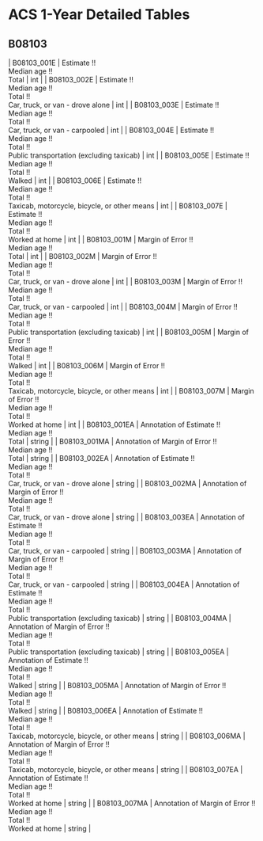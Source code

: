 # ACS 1-Year Detailed Tables

## B08103

| B08103_001E | Estimate !!<br>Median age !!<br>Total | int |
| B08103_002E | Estimate !!<br>Median age !!<br>Total !!<br>Car, truck, or van - drove alone | int |
| B08103_003E | Estimate !!<br>Median age !!<br>Total !!<br>Car, truck, or van - carpooled | int |
| B08103_004E | Estimate !!<br>Median age !!<br>Total !!<br>Public transportation (excluding taxicab) | int |
| B08103_005E | Estimate !!<br>Median age !!<br>Total !!<br>Walked | int |
| B08103_006E | Estimate !!<br>Median age !!<br>Total !!<br>Taxicab, motorcycle, bicycle, or other means | int |
| B08103_007E | Estimate !!<br>Median age !!<br>Total !!<br>Worked at home | int |
| B08103_001M | Margin of Error !!<br>Median age !!<br>Total | int |
| B08103_002M | Margin of Error !!<br>Median age !!<br>Total !!<br>Car, truck, or van - drove alone | int |
| B08103_003M | Margin of Error !!<br>Median age !!<br>Total !!<br>Car, truck, or van - carpooled | int |
| B08103_004M | Margin of Error !!<br>Median age !!<br>Total !!<br>Public transportation (excluding taxicab) | int |
| B08103_005M | Margin of Error !!<br>Median age !!<br>Total !!<br>Walked | int |
| B08103_006M | Margin of Error !!<br>Median age !!<br>Total !!<br>Taxicab, motorcycle, bicycle, or other means | int |
| B08103_007M | Margin of Error !!<br>Median age !!<br>Total !!<br>Worked at home | int |
| B08103_001EA | Annotation of Estimate !!<br>Median age !!<br>Total | string |
| B08103_001MA | Annotation of Margin of Error !!<br>Median age !!<br>Total | string |
| B08103_002EA | Annotation of Estimate !!<br>Median age !!<br>Total !!<br>Car, truck, or van - drove alone | string |
| B08103_002MA | Annotation of Margin of Error !!<br>Median age !!<br>Total !!<br>Car, truck, or van - drove alone | string |
| B08103_003EA | Annotation of Estimate !!<br>Median age !!<br>Total !!<br>Car, truck, or van - carpooled | string |
| B08103_003MA | Annotation of Margin of Error !!<br>Median age !!<br>Total !!<br>Car, truck, or van - carpooled | string |
| B08103_004EA | Annotation of Estimate !!<br>Median age !!<br>Total !!<br>Public transportation (excluding taxicab) | string |
| B08103_004MA | Annotation of Margin of Error !!<br>Median age !!<br>Total !!<br>Public transportation (excluding taxicab) | string |
| B08103_005EA | Annotation of Estimate !!<br>Median age !!<br>Total !!<br>Walked | string |
| B08103_005MA | Annotation of Margin of Error !!<br>Median age !!<br>Total !!<br>Walked | string |
| B08103_006EA | Annotation of Estimate !!<br>Median age !!<br>Total !!<br>Taxicab, motorcycle, bicycle, or other means | string |
| B08103_006MA | Annotation of Margin of Error !!<br>Median age !!<br>Total !!<br>Taxicab, motorcycle, bicycle, or other means | string |
| B08103_007EA | Annotation of Estimate !!<br>Median age !!<br>Total !!<br>Worked at home | string |
| B08103_007MA | Annotation of Margin of Error !!<br>Median age !!<br>Total !!<br>Worked at home | string |

